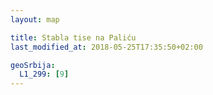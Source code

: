 ```yaml
---
layout: map

title: Stabla tise na Paliću
last_modified_at: 2018-05-25T17:35:50+02:00

geoSrbija:
  L1_299: [9]
---
```

